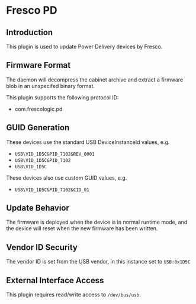 # Fresco PD

## Introduction

This plugin is used to update Power Delivery devices by Fresco.

## Firmware Format

The daemon will decompress the cabinet archive and extract a firmware blob in
an unspecifed binary format.

This plugin supports the following protocol ID:

* com.frescologic.pd

## GUID Generation

These devices use the standard USB DeviceInstanceId values, e.g.

* `USB\VID_1D5C&PID_7102&REV_0001`
* `USB\VID_1D5C&PID_7102`
* `USB\VID_1D5C`

These devices also use custom GUID values, e.g.

* `USB\VID_1D5C&PID_7102&CID_01`

## Update Behavior

The firmware is deployed when the device is in normal runtime mode, and the
device will reset when the new firmware has been written.

## Vendor ID Security

The vendor ID is set from the USB vendor, in this instance set to `USB:0x1D5C`

## External Interface Access

This plugin requires read/write access to `/dev/bus/usb`.
